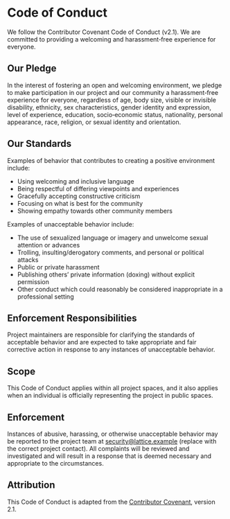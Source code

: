 # Code of Conduct

We follow the Contributor Covenant Code of Conduct (v2.1). We are committed to providing a welcoming and harassment‑free experience for everyone.

## Our Pledge
In the interest of fostering an open and welcoming environment, we pledge to make participation in our project and our community a harassment‑free experience for everyone, regardless of age, body size, visible or invisible disability, ethnicity, sex characteristics, gender identity and expression, level of experience, education, socio‑economic status, nationality, personal appearance, race, religion, or sexual identity and orientation.

## Our Standards
Examples of behavior that contributes to creating a positive environment include:
- Using welcoming and inclusive language
- Being respectful of differing viewpoints and experiences
- Gracefully accepting constructive criticism
- Focusing on what is best for the community
- Showing empathy towards other community members

Examples of unacceptable behavior include:
- The use of sexualized language or imagery and unwelcome sexual attention or advances
- Trolling, insulting/derogatory comments, and personal or political attacks
- Public or private harassment
- Publishing others’ private information (doxing) without explicit permission
- Other conduct which could reasonably be considered inappropriate in a professional setting

## Enforcement Responsibilities
Project maintainers are responsible for clarifying the standards of acceptable behavior and are expected to take appropriate and fair corrective action in response to any instances of unacceptable behavior.

## Scope
This Code of Conduct applies within all project spaces, and it also applies when an individual is officially representing the project in public spaces.

## Enforcement
Instances of abusive, harassing, or otherwise unacceptable behavior may be reported to the project team at security@lattice.example (replace with the correct project contact). All complaints will be reviewed and investigated and will result in a response that is deemed necessary and appropriate to the circumstances.

## Attribution
This Code of Conduct is adapted from the [Contributor Covenant](https://www.contributor-covenant.org), version 2.1.

